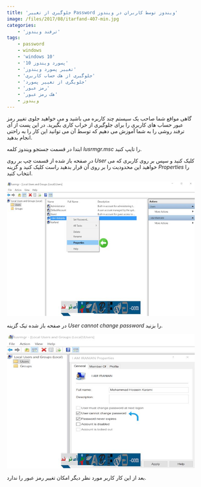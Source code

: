 ```yaml
---
title: 'جلوگیری از تغییر Password ویندوز توسط کاربران در ویندوز'
image: /files/2017/08/itarfand-407-min.jpg
categories:
    - 'ترفند ویندوز'
tags:
    - password
    - windows
    - 'windows 10'
    - 'پسورد ویندوز 10'
    - 'تغییر پسورد ویندوز'
    - 'جلوگیری از هک حساب کاربری'
    - 'جلویگری از تغییر پسورد'
    - 'رمز عبور'
    - 'هک رمز عبور'
    - ویندوز
---
```


گاهی مواقع شما صاحب یک سیستم چند کاربره می باشید و می خواهید جلوی تغییر رمز عبور حساب های کاربری را برای جلوگیری از خراب کاری بگیرید. در این پست از آی ترفند روشی را به شما آموزش می دهیم که توسط آن می توانید این کار را به راحتی انجام بدهید.

ابتدا در قسمت جستجو ویندوز کلمه *lusrmgr.msc* را تایپ کنید.

در صفحه باز شده از قسمت چپ بر روی *User* کلیک کنید و سپس بر روی کاربری که می خواهید این محدودیت را بر روی آن قرار بدهید راست کلیک کنید و گزینه *Properties* را انتخاب کنید.

![mhkarami97](/files/2017/08/itarfand-405-min.jpg)  

در صفحه باز شده تیک گزینه *User cannot change password* را بزنید.

![mhkarami97](/files/2017/08/itarfand-406-min.jpg)  

بعد از این کار کاربر مورد نظر دیگر امکان تغییر رمز عبور را ندارد.